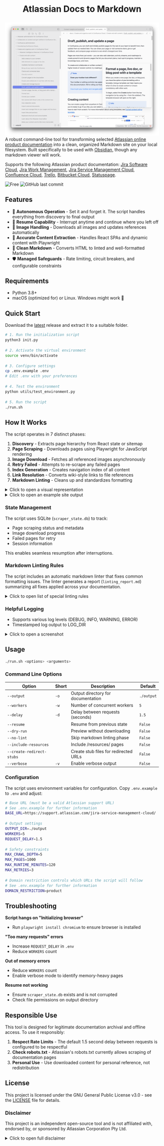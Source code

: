 
<h1><p align="center">Atlassian Docs to Markdown</p></h1>

![Obsidian](docs/images/obsidian.png)
A robust command-line tool for transforming selected [Atlassian online product documentation](https://support.atlassian.com) into a clean, organized Markdown site on your local filesystem. Built specifically to be used with [Obsidian](https://obsidian.md/), though any markdown viewer will work.

Supports the following Atlassian product documentation: [Jira Software Cloud](https://support.atlassian.com/jira-software-cloud), [Jira Work Management](https://support.atlassian.com/jira-work-management), [Jira Service Management Cloud](https://support.atlassian.com/jira-service-management-cloud), [Confluence Cloud](https://support.atlassian.com/confluence-cloud), [Trello](https://support.atlassian.com/trello), [Bitbucket Cloud](https://support.atlassian.com/bitbucket-cloud), [Statuspage](https://support.atlassian.com/statuspage).

![Free](https://img.shields.io/badge/free_for_non_commercial_use-brightgreen) ![GitHub last commit](https://img.shields.io/github/last-commit/jsade/atlassian-docs-to-markdown)

## Features

- 🚀 **Autonomous Operation** - Set it and forget it. The script handles everything from discovery to final output
- 🔄 **Resume Capability** - Interrupt anytime and continue where you left off
- 📸 **Image Handling** - Downloads all images and updates references automatically
- 🎯 **Accurate Content Extraction** - Handles React SPAs and dynamic content with Playwright
- 📝 **Clean Markdown** - Converts HTML to linted and well-formatted Markdown
- 🛡️ **Managed Safeguards** - Rate limiting, circuit breakers, and configurable constraints

## Requirements

- Python 3.8+
- macOS (optimized for) or Linux. Windows might work :shrug:

## Quick Start

Download the [latest](https://github.com/jsade/atlassian-docs-to-markdown/releases/latest) release and extract it to a suitable folder. 

```bash
# 1. Run the initialization script
python3 init.py

# 2. Activate the virtual environment
source venv/bin/activate

# 3. Configure settings
cp .env.example .env
# Edit .env with your preferences

# 4. Test the environment
python utils/test_environment.py

# 5. Run the script
./run.sh
```

## How It Works

The script operates in 7 distinct phases:

1. **Discovery** - Extracts page hierarchy from React state or sitemap
2. **Page Scraping** - Downloads pages using Playwright for JavaScript rendering
3. **Image Download** - Fetches all referenced images asynchronously
4. **Retry Failed** - Attempts to re-scrape any failed pages
5. **Index Generation** - Creates navigation index of all content
6. **Link Resolution** - Converts wiki-style links to file references
7. **Markdown Linting** - Cleans up and standardizes formatting

<details>
<summary>Click to open a visual representation</summary>

```mermaid
  flowchart LR
      subgraph Phase1["1 Discovery"]
          D1[React State<br/>Extraction]
          D2[Sitemap<br/>Parsing]
      end

      subgraph Phase2["2 Page Scraping"]
          PS1[Playwright<br/>Rendering]
          PS2[Content<br/>Extraction]
      end

      subgraph Phase3["3 Image Download"]
          ID1[Async<br/>Fetching]
          ID2[Path<br/>Rewriting]
      end

      subgraph Phase4["4 Retry Failed"]
          RF1[Error<br/>Detection]
          RF2[Smart<br/>Retries]
      end

      subgraph Phase5["5 Index Generation"]
          IG1[Navigation<br/>Structure]
          IG2[TOC<br/>Creation]
      end

      subgraph Phase6["6 Link Resolution"]
          LR1[Wiki-style<br/>Links]
          LR2[File<br/>References]
      end

      subgraph Phase7["7 Markdown Linting"]
          ML1[Format<br/>Cleanup]
          ML2[Standardization]
      end

      Start([🚀]) --> Phase1
      Phase1 --> Phase2
      Phase2 --> Phase3
      Phase3 --> Phase4
      Phase4 --> Phase5
      Phase5 --> Phase6
      Phase6 --> Phase7
      Phase7 --> End([✅])

      %% Styling
      classDef phaseBox fill:#030,stroke:#060,stroke-width:1px,color:#fff
      classDef innerNode fill:#020,stroke:#2c5aa0,stroke-width:1px,color:#fff,font-size:11px
      classDef startEnd fill:#2ecc71,stroke:#27ae60,stroke-width:3px,color:#fff

      class Phase1,Phase2,Phase3,Phase4,Phase5,Phase6,Phase7 phaseBox
      class D1,D2,PS1,PS2,ID1,ID2,RF1,RF2,IG1,IG2,LR1,LR2,ML1,ML2 innerNode
      class Start,End startEnd
```

</details>

<details>
<summary>Click to open an example site output</summary>

```plaintext
output/
├── index.md                    # Main navigation index
├── docs/                       # Documentation pages
│   ├── Getting started.md
│   ├── Administration/
│   │   ├── Overview.md
│   │   └── User management.md
│   └── ...
├── resources/                  # Resource pages (if enabled)
│   └── ...
├── images/                     # Downloaded images
│   └── [organized by page]
└── linting_report.md          # Markdown formatting report
```

</details>

### State Management

The script uses SQLite (`scraper_state.db`) to track:

- Page scraping status and metadata
- Image download progress
- Failed pages for retry
- Session information

This enables seamless resumption after interruptions.

### Markdown Linting Rules

The script includes an automatic markdown linter that fixes common formatting issues. The linter generates a report (`linting_report.md`) summarizing all fixes applied across your documentation.

<details>
<summary>Click to open list of special linting rules</summary>
<br/>
The following rules are applied during the linting phase (can be skipped with `--no-lint`):
  
- Content Structure
	- Remove content before H1 - Ensures documents start with a proper H1 heading
	- Fix multi-line wiki links - Consolidates wiki links that span multiple lines into single-line format
- Link Formatting
	- Convert internal links to wiki-style - Internal markdown links `[text](file.md)` become `[[file|text]]`
	- Preserve external links - HTTP/HTTPS links remain in standard markdown format `[text](url)`
- Panel Conversion
	- Panel admonitions will be transformed to Obsidian [callout](https://help.obsidian.md/callouts) format
 	- Supports types "info", "warning", "error", "note", and "success"
- Table Formatting
	- Add missing table headers - Inserts header rows for tables that lack them
	- Fix table separators - Ensures proper table formatting with separator lines
- Heading Rules
	- Enforce heading spacing - Adds blank lines before and after headings for consistency
	- Preserve heading hierarchy - Maintains proper H1-H6 structure
- Whitespace Management
	- Remove trailing whitespace - Cleans line endings
	- Reduce multiple blank lines - Replaces 3+ consecutive blank lines with 2
	- Ensure final newline - Adds newline at end of file if missing
- HTML Conversion
	- Convert inline HTML - Transforms common HTML tags to markdown:
		- `<br>` → line break
		- `<strong>`, `<b>` → `**bold**`
		- `<em>`, `<i>` → `*italic*`
		- `<code>` → `` `code` ``
- List Formatting
	- Fix list indentation - Ensures list items start at column 0
	- Remove empty lines between list items - Creates compact lists
	- Fix numbered list sequences - Renumbers lists to be consecutive (1, 2, 3...)

</details>

### Helpful Logging

- Supports various log levels (DEBUG, INFO, WARNING, ERROR)
- Timestamped log output to LOG_DIR

<details>
	<summary>Click to open a screenshot</summary>
<br/>

![Logs](docs/images/logging.png)

<br/>

</details>

## Usage

```bash
./run.sh <options> <arguments>
```

### Command Line Options

| Option | Short | Description | Default |
|--------|-------|-------------|---------|
| `--output` | `-o` | Output directory for documentation | `./output` |
| `--workers` | `-w` | Number of concurrent workers | `5` |
| `--delay` | `-d` | Delay between requests (seconds) | `1.5` |
| `--resume` | | Resume from previous state | `False` |
| `--dry-run` | | Preview without downloading | `False` |
| `--no-lint` | | Skip markdown linting phase | `False` |
| `--include-resources` | | Include /resources/ pages | `False` |
| `--create-redirect-stubs` | | Create stub files for redirected URLs | `False` |
| `--verbose` | `-v` | Enable verbose output | `False` |

### Configuration

The script uses environment variables for configuration. Copy `.env.example` to `.env` and adjust:

```bash
# Base URL (must be a valid Atlassian support URL)
# See .env.example for further information
BASE_URL=https://support.atlassian.com/jira-service-management-cloud/

# Output settings
OUTPUT_DIR=./output
WORKERS=5
REQUEST_DELAY=1.5

# Safety constraints
MAX_CRAWL_DEPTH=5
MAX_PAGES=1000
MAX_RUNTIME_MINUTES=120
MAX_RETRIES=3

# Domain restriction controls which URLs the script will follow
# See .env.example for further information
DOMAIN_RESTRICTION=product
```

## Troubleshooting

**Script hangs on "Initializing browser"**
- Run `playwright install chromium` to ensure browser is installed

**"Too many requests" errors**
- Increase `REQUEST_DELAY` in `.env`
- Reduce `WORKERS` count

**Out of memory errors**
- Reduce `WORKERS` count
- Enable verbose mode to identify memory-heavy pages

**Resume not working**
- Ensure `scraper_state.db` exists and is not corrupted
- Check file permissions on output directory

## Responsible Use

This tool is designed for legitimate documentation archival and offline access. To use it responsibly:

1. **Respect Rate Limits** - The default 1.5 second delay between requests is configured to be respectful
2. **Check robots.txt** - Atlassian's robots.txt currently allows scraping of documentation pages
3. **Personal Use** - Use downloaded content for personal reference, not redistribution

## License

This project is licensed under the GNU General Public License v3.0 - see the [LICENSE](LICENSE) file for details.

### Disclaimer

This project is an independent open-source tool and is not affiliated with, endorsed by, or sponsored by Atlassian Corporation Pty Ltd.

<details>
<summary>Click to open full disclaimer</summary>
<br/>
	
_All Atlassian product names, logos, and brands mentioned in this repository (including but not limited to Jira, Confluence, Bitbucket, Trello, and Statuspage) are the property of Atlassian Corporation Pty Ltd. All product and company names are trademarks™ or registered® trademarks of their respective holders. Use of them does not imply any affiliation with or endorsement by them._

_This tool is designed for personal use to create offline copies of publicly available documentation. Users are responsible for complying with Atlassian's Terms of Service and any applicable usage policies when accessing their documentation._

</details>
